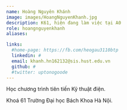```yaml
---
name: Hoàng Nguyên Khánh
image: images/HoangNguyenKhanh.jpg
description: K61, hiện đang làm việc tại A0
role: hoangnguyenkhanh
aliases:

links:
  #home-page: https://fb.com/heogau3110btp
  linkedin: #
  email: khanh.hn162132@sis.hust.edu.vn
  github: #
  #twitter: uptonogoode
---
```


Học chương trình tiên tiến Kỹ thuật điện.

Khoá 61 Trường Đại học Bách Khoa Hà Nội.
